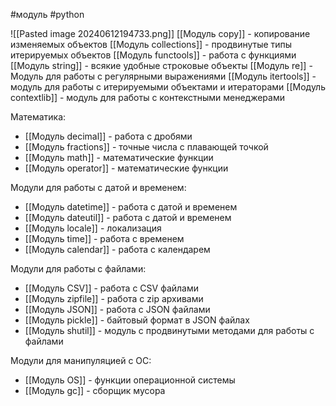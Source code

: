 #модуль #python 

![[Pasted image 20240612194733.png]]
[[Модуль copy]] - копирование изменяемых объектов
[[Модуль collections]] - продвинутые типы итерируемых объектов
[[Модуль funсtools]] - работа с функциями
[[Модуль string]] - всякие удобные строковые объекты
[[Модуль re]] - Модуль для работы с регулярными выражениями
[[Модуль itertools]] - модуль для работы с итерируемыми объектами и итераторами
[[Модуль contextlib]] - модуль для работы с контекстными менеджерами

Математика:
- [[Модуль decimal]] - работа с дробями
- [[Модуль fractions]] - точные числа с плавающей точкой
- [[Модуль math]] - математические функции
- [[Модуль operator]] - математические функции

Модули для работы с датой и временем:
- [[Модуль datetime]] - работа с датой и временем
- [[Модуль dateutil]] - работа с датой и временем
- [[Модуль locale]] - локализация
- [[Модуль time]] - работа с временем
- [[Модуль calendar]] - работа с календарем

Модули для работы с файлами:
- [[Модуль CSV]] - работа с CSV файлами
- [[Модуль zipfile]] - работа с zip архивами
- [[Модуль JSON]] - работа с JSON файлами
- [[Модуль pickle]] - байтовый формат в JSON файлах
- [[Модуль shutil]] - модуль с продвинутыми методами для работы с файлами

Модули для манипуляцией с ОС:
- [[Модуль OS]] - функции операционной системы
- [[Модуль gc]] - сборщик мусора

